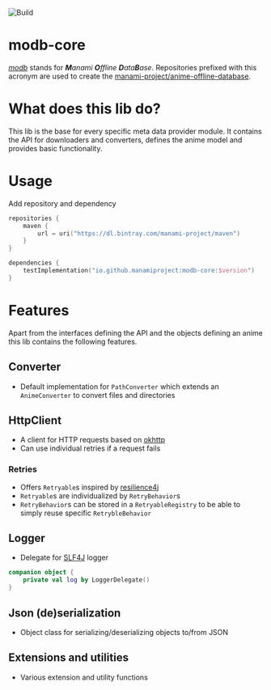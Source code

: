 ![Build](https://github.com/manami-project/modb-core/workflows/Build/badge.svg)
# modb-core
_[modb](https://github.com/manami-project?tab=repositories&q=modb&type=source)_ stands for _**M**anami **O**ffline **D**ata**B**ase_. Repositories prefixed with this acronym are used to create the [manami-project/anime-offline-database](https://github.com/manami-project/anime-offline-database).

# What does this lib do?
This lib is the base for every specific meta data provider module. It contains the API for downloaders and converters, defines the anime model and provides basic functionality.
 
# Usage
Add repository and dependency
```kotlin
repositories {
    maven {
        url = uri("https://dl.bintray.com/manami-project/maven")
    }
}

dependencies {
    testImplementation("io.github.manamiproject:modb-core:$version")
}
```

# Features
Apart from the interfaces defining the API and the objects defining an anime this lib contains the following features.

## Converter
+ Default implementation for `PathConverter` which extends an `AnimeConverter` to convert files and directories

## HttpClient
+ A client for HTTP requests based on [okhttp](https://github.com/square/okhttp)
+ Can use individual retries if a request fails

### Retries
+ Offers `Retryable`s inspired by [resilience4j](https://github.com/resilience4j/resilience4j)
+ `Retryable`s are individualized by `RetryBehavior`s
+ `RetryBehavior`s can be stored in a `RetryableRegistry` to be able to simply reuse specific `RetrybleBehavior`

## Logger
+ Delegate for [SLF4J](https://github.com/qos-ch/slf4j) logger
```kotlin
companion object {
    private val log by LoggerDelegate()
}
```
## Json (de)serialization
+ Object class for serializing/deserializing objects to/from JSON

## Extensions and utilities
+ Various extension and utility functions